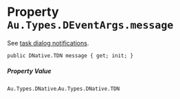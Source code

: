 # Property `Au.Types.DEventArgs.message`

See [task dialog notifications](https://www.google.com/search?q=task+dialog+notifications+site:microsoft.com).

```
public DNative.TDN message { get; init; }
```

##### Property Value

`Au.Types.DNative`.`Au.Types.DNative.TDN`